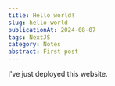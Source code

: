 ```yaml
---
title: Hello world!
slug: hello-world
publicationAt: 2024-08-07
tags: NextJS
category: Notes
abstract: First post
---
```


I've just deployed this website.